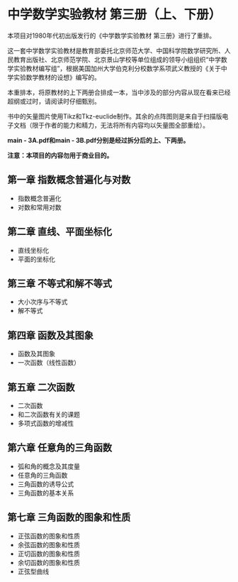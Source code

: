 # 中学数学实验教材 第三册（上、下册）

本项目对1980年代初出版发行的《中学数学实验教材 第三册》进行了重排。

这一套中学数学实验教材是教育部委托北京师范大学、中国科学院数学研究所、人民教育出版社、北京师范学院、北京景山学校等单位组成的领导小组组织“中学数学实验教材编写组”，根据美国加州大学伯克利分校数学系项武义教授的《关于中学实验数学教材的设想》编写的。

本重排本，将原教材的上下两册合排成一本，当中涉及的部分内容从现在看来已经超纲或过时，请阅读时仔细甄别。

书中的矢量图片使用Tikz和Tkz-euclide制作。其余的点阵图则是来自于扫描版电子文档（限于作者的能力和精力，无法将所有内容均以矢量图全部重绘）。

**main - 3A.pdf和main - 3B.pdf分别是经过拆分后的上、下两册。**

**注意：本项目的内容勿用于商业目的。**
 

## 第一章  指数概念普遍化与对数
* 指数概念普遍化
* 对数和常用对数

## 第二章  直线、平面坐标化
* 直线坐标化
* 平面的坐标化


## 第三章  不等式和解不等式
* 大小次序与不等式
* 解不等式

## 第四章  函数及其图象
* 函数及其图象
* 一次函数（线性函数）

## 第五章  二次函数
* 二次函数
* 和二次函数有关的课题
* 多项式函数的增减性

## 第六章  任意角的三角函数
* 弧和角的概念及其度量
* 任意角的三角函数
* 三角函数的诱导公式
* 三角函数的基本关系

## 第七章  三角函数的图象和性质
* 正弦函数的图象和性质
* 余弦函数的图象和性质
* 正切函数的图象和性质
* 余切函数的图象和性质
* 正弦型曲线





